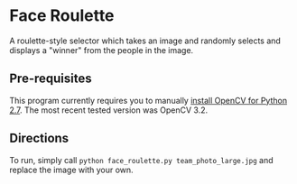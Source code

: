 # Face Roulette
A roulette-style selector which takes an image and randomly selects and displays a "winner" from the people in the image.


## Pre-requisites
This program currently requires you to manually [install OpenCV for Python 2.7](http://docs.opencv.org/3.2.0/da/df6/tutorial_py_table_of_contents_setup.html). The most recent tested version was OpenCV 3.2.

## Directions
To run, simply call `python face_roulette.py team_photo_large.jpg` and replace the image with your own.
